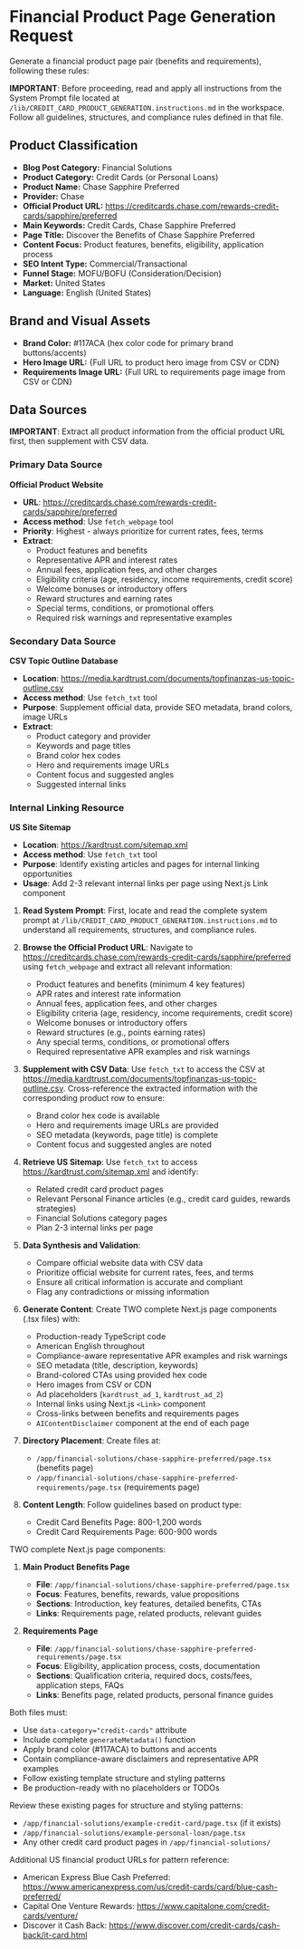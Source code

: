 <!-- markdownlint-disable MD033 MD041 MD036 -->

# Financial Product Page Generation Request

Generate a financial product page pair (benefits and requirements), following these rules:

**IMPORTANT**: Before proceeding, read and apply all instructions from the System Prompt file located at `/lib/CREDIT_CARD_PRODUCT_GENERATION.instructions.md` in the workspace. Follow all guidelines, structures, and compliance rules defined in that file.

<ProductPageRequest>

## Product Classification

- **Blog Post Category:** Financial Solutions
- **Product Category:** Credit Cards (or Personal Loans)
- **Product Name:** Chase Sapphire Preferred
- **Provider:** Chase
- **Official Product URL:** <https://creditcards.chase.com/rewards-credit-cards/sapphire/preferred>
- **Main Keywords:** Credit Cards, Chase Sapphire Preferred
- **Page Title:** Discover the Benefits of Chase Sapphire Preferred
- **Content Focus:** Product features, benefits, eligibility, application process
- **SEO Intent Type:** Commercial/Transactional
- **Funnel Stage:** MOFU/BOFU (Consideration/Decision)
- **Market:** United States
- **Language:** English (United States)

## Brand and Visual Assets

- **Brand Color:** #117ACA (hex color code for primary brand buttons/accents)
- **Hero Image URL:** {Full URL to product hero image from CSV or CDN}
- **Requirements Image URL:** {Full URL to requirements page image from CSV or CDN}

## Data Sources

**IMPORTANT**: Extract all product information from the official product URL first, then supplement with CSV data.

### Primary Data Source

**Official Product Website**

- **URL**: <https://creditcards.chase.com/rewards-credit-cards/sapphire/preferred>
- **Access method**: Use `fetch_webpage` tool
- **Priority**: Highest - always prioritize for current rates, fees, terms
- **Extract**:
  - Product features and benefits
  - Representative APR and interest rates
  - Annual fees, application fees, and other charges
  - Eligibility criteria (age, residency, income requirements, credit score)
  - Welcome bonuses or introductory offers
  - Reward structures and earning rates
  - Special terms, conditions, or promotional offers
  - Required risk warnings and representative examples

### Secondary Data Source

**CSV Topic Outline Database**

- **Location**: <https://media.kardtrust.com/documents/topfinanzas-us-topic-outline.csv>
- **Access method**: Use `fetch_txt` tool
- **Purpose**: Supplement official data, provide SEO metadata, brand colors, image URLs
- **Extract**:
  - Product category and provider
  - Keywords and page titles
  - Brand color hex codes
  - Hero and requirements image URLs
  - Content focus and suggested angles
  - Suggested internal links

### Internal Linking Resource

**US Site Sitemap**

- **Location**: <https://kardtrust.com/sitemap.xml>
- **Access method**: Use `fetch_txt` tool
- **Purpose**: Identify existing articles and pages for internal linking opportunities
- **Usage**: Add 2-3 relevant internal links per page using Next.js Link component

</ProductPageRequest>

<Instructions>

1. **Read System Prompt**: First, locate and read the complete system prompt at `/lib/CREDIT_CARD_PRODUCT_GENERATION.instructions.md` to understand all requirements, structures, and compliance rules.

2. **Browse the Official Product URL**: Navigate to <https://creditcards.chase.com/rewards-credit-cards/sapphire/preferred> using `fetch_webpage` and extract all relevant information:
   - Product features and benefits (minimum 4 key features)
   - APR rates and interest rate information
   - Annual fees, application fees, and other charges
   - Eligibility criteria (age, residency, income requirements, credit score)
   - Welcome bonuses or introductory offers
   - Reward structures (e.g., points earning rates)
   - Any special terms, conditions, or promotional offers
   - Required representative APR examples and risk warnings

3. **Supplement with CSV Data**: Use `fetch_txt` to access the CSV at <https://media.kardtrust.com/documents/topfinanzas-us-topic-outline.csv>. Cross-reference the extracted information with the corresponding product row to ensure:
   - Brand color hex code is available
   - Hero and requirements image URLs are provided
   - SEO metadata (keywords, page title) is complete
   - Content focus and suggested angles are noted

4. **Retrieve US Sitemap**: Use `fetch_txt` to access <https://kardtrust.com/sitemap.xml> and identify:
   - Related credit card product pages
   - Relevant Personal Finance articles (e.g., credit card guides, rewards strategies)
   - Financial Solutions category pages
   - Plan 2-3 internal links per page

5. **Data Synthesis and Validation**:
   - Compare official website data with CSV data
   - Prioritize official website for current rates, fees, and terms
   - Ensure all critical information is accurate and compliant
   - Flag any contradictions or missing information

6. **Generate Content**: Create TWO complete Next.js page components (.tsx files) with:
   - Production-ready TypeScript code
   - American English throughout
   - Compliance-aware representative APR examples and risk warnings
   - SEO metadata (title, description, keywords)
   - Brand-colored CTAs using provided hex code
   - Hero images from CSV or CDN
   - Ad placeholders (`kardtrust_ad_1`, `kardtrust_ad_2`)
   - Internal links using Next.js `<Link>` component
   - Cross-links between benefits and requirements pages
   - `AIContentDisclaimer` component at the end of each page

7. **Directory Placement**: Create files at:
   - `/app/financial-solutions/chase-sapphire-preferred/page.tsx` (benefits page)
   - `/app/financial-solutions/chase-sapphire-preferred-requirements/page.tsx` (requirements page)

8. **Content Length**: Follow guidelines based on product type:
   - Credit Card Benefits Page: 800-1,200 words
   - Credit Card Requirements Page: 600-900 words

</Instructions>

<OutputRequired>

TWO complete Next.js page components:

1. **Main Product Benefits Page**
   - **File**: `/app/financial-solutions/chase-sapphire-preferred/page.tsx`
   - **Focus**: Features, benefits, rewards, value propositions
   - **Sections**: Introduction, key features, detailed benefits, CTAs
   - **Links**: Requirements page, related products, relevant guides

2. **Requirements Page**
   - **File**: `/app/financial-solutions/chase-sapphire-preferred-requirements/page.tsx`
   - **Focus**: Eligibility, application process, costs, documentation
   - **Sections**: Qualification criteria, required docs, costs/fees, application steps, FAQs
   - **Links**: Benefits page, related products, personal finance guides

Both files must:

- Use `data-category="credit-cards"` attribute
- Include complete `generateMetadata()` function
- Apply brand color (#117ACA) to buttons and accents
- Contain compliance-aware disclaimers and representative APR examples
- Follow existing template structure and styling patterns
- Be production-ready with no placeholders or TODOs

</OutputRequired>

<TemplateReferences>

Review these existing pages for structure and styling patterns:

- `/app/financial-solutions/example-credit-card/page.tsx` (if it exists)
- `/app/financial-solutions/example-personal-loan/page.tsx`
- Any other credit card product pages in `/app/financial-solutions/`

</TemplateReferences>

<ExampleURLsForReference>

Additional US financial product URLs for pattern reference:

- American Express Blue Cash Preferred: <https://www.americanexpress.com/us/credit-cards/card/blue-cash-preferred/>
- Capital One Venture Rewards: <https://www.capitalone.com/credit-cards/venture/>
- Discover it Cash Back: <https://www.discover.com/credit-cards/cash-back/it-card.html>

</ExampleURLsForReference>
